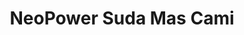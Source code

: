 ---
layout: product
title: NeoPower Suda Mas Cami
product_image: /active/2971-2-front.png
product_image_hover: /active/2971-2-back.png
price: '38.00'
categories: Waist
---
